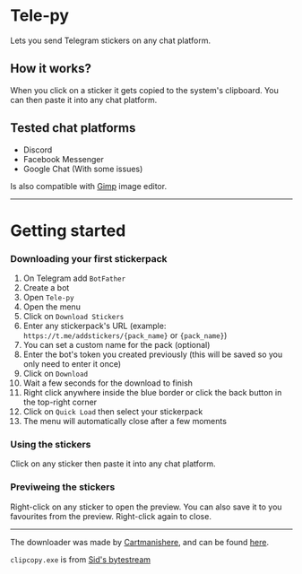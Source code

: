 # Tele-py
Lets you send Telegram stickers on any chat platform.


## How it works?
When you click on a sticker it gets copied to the system's clipboard. You can then paste it into any chat platform.

## Tested chat platforms
 - Discord
 - Facebook Messenger
 - Google Chat (With some issues)
 
Is also compatible with [Gimp](https://www.gimp.org) image editor.
___

# Getting started
### Downloading your first stickerpack
1. On Telegram add `BotFather`
2. Create a bot
3. Open `Tele-py`
4. Open the menu
5. Click on `Download Stickers`
6. Enter any stickerpack's URL (example: `https://t.me/addstickers/{pack_name}` or `{pack_name}`)
7. You can set a custom name for the pack (optional)
8. Enter the bot's token you created previously (this will be saved so you only need to enter it once)
9. Click on `Download`
10. Wait a few seconds for the download to finish
11. Right click anywhere inside the blue border or click the back button in the top-right corner
12. Click on `Quick Load` then select your stickerpack
13. The menu will automatically close after a few moments

### Using the stickers
Click on any sticker then paste it into any chat platform.

### Previweing the stickers
Right-click on any sticker to open the preview. You can also save it to you favourites from the preview. Right-click again to close.


___
The downloader was made by [Cartmanishere](https://github.com/Cartmanishere), and can be found [here](https://github.com/Cartmanishere/telegram-sticker-downloader).

`clipcopy.exe` is from [Sid's bytestream](https://sbytestream.pythonanywhere.com/software/cmdcopypaste)
